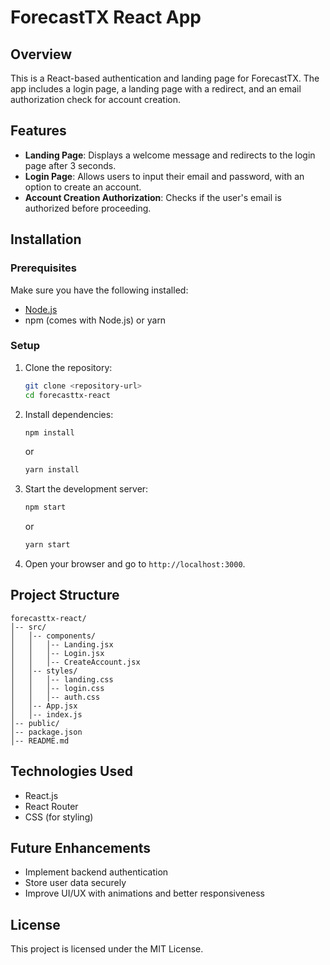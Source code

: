# ForecastTX React App

## Overview
This is a React-based authentication and landing page for ForecastTX. The app includes a login page, a landing page with a redirect, and an email authorization check for account creation.

## Features
- **Landing Page**: Displays a welcome message and redirects to the login page after 3 seconds.
- **Login Page**: Allows users to input their email and password, with an option to create an account.
- **Account Creation Authorization**: Checks if the user's email is authorized before proceeding.

## Installation

### Prerequisites
Make sure you have the following installed:
- [Node.js](https://nodejs.org/)
- npm (comes with Node.js) or yarn

### Setup
1. Clone the repository:
   ```sh
   git clone <repository-url>
   cd forecasttx-react
   ```
2. Install dependencies:
   ```sh
   npm install
   ```
   or
   ```sh
   yarn install
   ```
3. Start the development server:
   ```sh
   npm start
   ```
   or
   ```sh
   yarn start
   ```
4. Open your browser and go to `http://localhost:3000`.

## Project Structure
```
forecasttx-react/
│-- src/
│   │-- components/
│   │   │-- Landing.jsx
│   │   │-- Login.jsx
│   │   │-- CreateAccount.jsx
│   │-- styles/
│   │   │-- landing.css
│   │   │-- login.css
│   │   │-- auth.css
│   │-- App.jsx
│   │-- index.js
│-- public/
│-- package.json
│-- README.md
```

## Technologies Used
- React.js
- React Router
- CSS (for styling)

## Future Enhancements
- Implement backend authentication
- Store user data securely
- Improve UI/UX with animations and better responsiveness

## License
This project is licensed under the MIT License.

